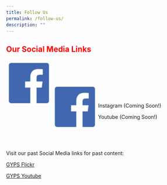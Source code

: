 ```yaml
---
title: Follow Us
permalink: /follow-us/
description: ""
---
```

<h2 style="color:red;">Our Social Media Links</h2>

<a href="https://www.facebook.com/TownsvillePrimarySchool" target="_blank"><img src="/images/facebook.png" align="left" style="width:25%"></a><br><br><br>

<a href="https://www.facebook.com/TownsvillePrimarySchool" target="_blank"><img src="/images/facebook.png" align="left" style="width:25%"></a><br><br><br>
Instagram (Coming Soon!)

Youtube (Coming Soon!)

<br><br><br><br>
Visit our past Social Media links for past content:

[GYPS Flickr](https://www.flickr.com/photos/guangyangps/)

[GYPS Youtube](https://www.youtube.com/channel/UCOjvAvnhLhKg2xtkVOOnyhQ/)